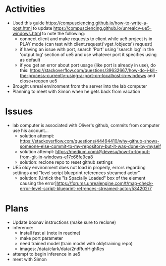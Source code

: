 # Activities

* Used this guide https://compusciencing.github.io/how-to-write-a-post.html to update https://compusciencing.github.io/unrealcv-ue5-windows.html to note the following:
  * connect client and make requests to client while ue5 project is in PLAY mode (can test with client.request('vget /objects') request)
  * if having an issue with port, search 'Port' using 'search log' in the 'output log' section of ue5 and use whatever port it specifies using as default
  * if you get an error about port usage (like port is already in use), do this: https://stackoverflow.com/questions/39632667/how-do-i-kill-the-process-currently-using-a-port-on-localhost-in-windows and close+reopen ue5
* Brought unreal environment from the server into the lab computer
* Planning to meet with Simon when he gets back from vacation 

# Issues

* lab computer is associated with Oliver's github, commits from computer use his account...
  * solution attempt: https://stackoverflow.com/questions/44494410/why-github-shows-someone-else-commit-to-my-repository-but-it-was-done-by-myself
  * solution attempt: https://medium.com/@devesu/how-to-logout-from-git-in-windows-e17c66fe9ca8
  * solution: reclone repo to reset github settings
* UE5 oldy environment does not load in properly, errors regarding settings and "level script blueprint references streamed actor"
  * solution: [Untick the "is Spacially Loaded" box of the element causing the error]https://forums.unrealengine.com/t/map-check-error-level-script-blueprint-refrences-streamed-actor/534202/7

# Plans
* Update boxnav instructions (make sure to reclone)
* inference:
  * install fast ai (note in readme)
  * make port parameter
  * need trained model (train model with oldytraining repo)
  * images: /data/clark/data/2ndRunHighRes
* attempt to begin inference in ue5
* meet with Simon

